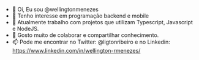 - 👋 Oi, Eu sou @wellingtonmenezes
- 👀 Tenho interesse em programação backend e mobile
- 🌱 Atualmente trabalho com projetos que utilizam Typescript, Javascript e NodeJS.
- 💞️ Gosto muito de colaborar e compartilhar conhecimento.
- 📫 Pode me encontrar no Twitter: @ligtonribeiro e no Linkedin: https://www.linkedin.com/in/wellington-rmenezes/
